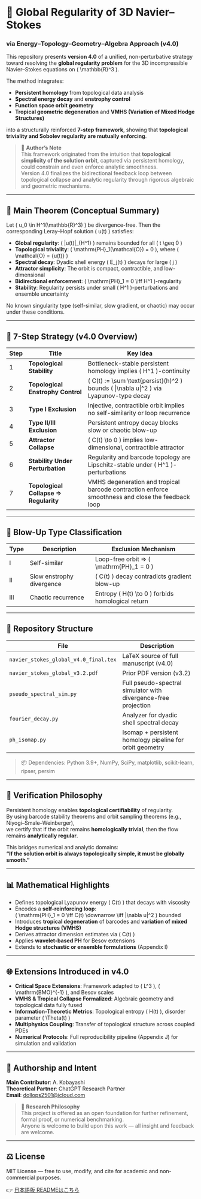 # 🌊 Global Regularity of 3D Navier–Stokes  
### via Energy–Topology–Geometry–Algebra Approach (v4.0)

This repository presents **version 4.0** of a unified, non-perturbative strategy toward resolving the **global regularity problem** for the 3D incompressible Navier–Stokes equations on \( \mathbb{R}^3 \).

The method integrates:
- **Persistent homology** from topological data analysis
- **Spectral energy decay** and **enstrophy control**
- **Function space orbit geometry**
- **Tropical geometric degeneration** and **VMHS (Variation of Mixed Hodge Structures)**

into a structurally reinforced **7-step framework**, showing that **topological triviality and Sobolev regularity are mutually enforcing**.

> 🧠 **Author’s Note**  
> This framework originated from the intuition that **topological simplicity of the solution orbit**, captured via persistent homology, could constrain and even enforce analytic smoothness.  
> Version 4.0 finalizes the bidirectional feedback loop between topological collapse and analytic regularity through rigorous algebraic and geometric mechanisms.

---

## 🔑 Main Theorem (Conceptual Summary)

Let \( u_0 \in H^1(\mathbb{R}^3) \) be divergence-free. Then the corresponding Leray–Hopf solution \( u(t) \) satisfies:

- **Global regularity**: \( \|u(t)\|_{H^1} \) remains bounded for all \( t \geq 0 \)
- **Topological triviality**: \( \mathrm{PH}_1(\mathcal{O}) = 0 \), where \( \mathcal{O} = \{u(t)\} \)
- **Spectral decay**: Dyadic shell energy \( E_j(t) \) decays for large \( j \)
- **Attractor simplicity**: The orbit is compact, contractible, and low-dimensional
- **Bidirectional enforcement**: \( \mathrm{PH}_1 = 0 \iff H^1 \)-regularity
- **Stability**: Regularity persists under small \( H^1 \)-perturbations and ensemble uncertainty

No known singularity type (self-similar, slow gradient, or chaotic) may occur under these conditions.

---

## 🧭 7-Step Strategy (v4.0 Overview)

| Step | Title | Key Idea |
|------|-------|----------|
| 1 | **Topological Stability** | Bottleneck-stable persistent homology implies \( H^1 \)-continuity |
| 2 | **Topological Enstrophy Control** | \( C(t) := \sum \text{persist}(h)^2 \) bounds \( \|\nabla u\|^2 \) via Lyapunov-type decay |
| 3 | **Type I Exclusion** | Injective, contractible orbit implies no self-similarity or loop recurrence |
| 4 | **Type II/III Exclusion** | Persistent entropy decay blocks slow or chaotic blow-up |
| 5 | **Attractor Collapse** | \( C(t) \to 0 \) implies low-dimensional, contractible attractor |
| 6 | **Stability Under Perturbation** | Regularity and barcode topology are Lipschitz-stable under \( H^1 \)-perturbations |
| 7 | **Topological Collapse ⇒ Regularity** | VMHS degeneration and tropical barcode contraction enforce smoothness and close the feedback loop |

---

## 🚫 Blow-Up Type Classification

| Type | Description | Exclusion Mechanism |
|------|-------------|----------------------|
| I | Self-similar | Loop-free orbit ⇒ \( \mathrm{PH}_1 = 0 \) |
| II | Slow enstrophy divergence | \( C(t) \) decay contradicts gradient blow-up |
| III | Chaotic recurrence | Entropy \( H(t) \to 0 \) forbids homological return |

---

## 📁 Repository Structure

| File | Description |
|------|-------------|
| `navier_stokes_global_v4.0_final.tex`  | LaTeX source of full manuscript (v4.0) |
| `navier_stokes_global_v3.2.pdf`        | Prior PDF version (v3.2) |
| `pseudo_spectral_sim.py`              | Full pseudo-spectral simulator with divergence-free projection |
| `fourier_decay.py`                    | Analyzer for dyadic shell spectral decay |
| `ph_isomap.py`                        | Isomap + persistent homology pipeline for orbit geometry |

> 📦 Dependencies: Python 3.9+, NumPy, SciPy, matplotlib, scikit-learn, ripser, persim

---

## 🔬 Verification Philosophy

Persistent homology enables **topological certifiability** of regularity.  
By using barcode stability theorems and orbit sampling theorems (e.g., Niyogi–Smale–Weinberger),  
we certify that if the orbit remains **homologically trivial**, then the flow remains **analytically regular**.

This bridges numerical and analytic domains:  
**“If the solution orbit is always topologically simple, it must be globally smooth.”**

---

## 📊 Mathematical Highlights

- Defines topological Lyapunov energy \( C(t) \) that decays with viscosity
- Encodes a **self-reinforcing loop**:  
  \( \mathrm{PH}_1 = 0 \iff C(t) \downarrow \iff \|\nabla u\|^2 \) bounded
- Introduces **tropical degeneration** of barcodes and **variation of mixed Hodge structures (VMHS)**
- Derives attractor dimension estimates via \( C(t) \)
- Applies **wavelet-based PH** for Besov extensions
- Extends to **stochastic or ensemble formulations** (Appendix I)

---

## 🌐 Extensions Introduced in v4.0

- **Critical Space Extensions**: Framework adapted to \( L^3 \), \( \mathrm{BMO}^{-1} \), and Besov scales
- **VMHS & Tropical Collapse Formalized**: Algebraic geometry and topological data fully fused
- **Information-Theoretic Metrics**: Topological entropy \( H(t) \), disorder parameter \( \Theta(t) \)
- **Multiphysics Coupling**: Transfer of topological structure across coupled PDEs
- **Numerical Protocols**: Full reproducibility pipeline (Appendix J) for simulation and validation

---

## 👤 Authorship and Intent

**Main Contributor**: A. Kobayashi  
**Theoretical Partner**: ChatGPT Research Partner  
**Email**: dollops2501@icloud.com

> 🧭 **Research Philosophy**  
> This project is offered as an open foundation for further refinement, formal proof, or numerical benchmarking.  
> Anyone is welcome to build upon this work — all insight and feedback are welcome.

---

## ⚖️ License

MIT License — free to use, modify, and cite for academic and non-commercial purposes.

👉 [日本語版 READMEはこちら](README_ja.md)
